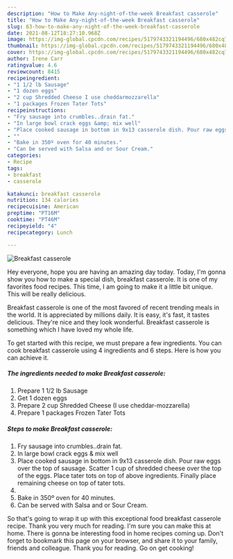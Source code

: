 ```yaml
---
description: "How to Make Any-night-of-the-week Breakfast casserole"
title: "How to Make Any-night-of-the-week Breakfast casserole"
slug: 63-how-to-make-any-night-of-the-week-breakfast-casserole
date: 2021-08-12T18:27:10.968Z
image: https://img-global.cpcdn.com/recipes/5179743321194496/680x482cq70/breakfast-casserole-recipe-main-photo.jpg
thumbnail: https://img-global.cpcdn.com/recipes/5179743321194496/680x482cq70/breakfast-casserole-recipe-main-photo.jpg
cover: https://img-global.cpcdn.com/recipes/5179743321194496/680x482cq70/breakfast-casserole-recipe-main-photo.jpg
author: Irene Carr
ratingvalue: 4.6
reviewcount: 8415
recipeingredient:
- "1 1/2 lb Sausage"
- "1 dozen eggs"
- "2 cup Shredded Cheese I use cheddarmozzarella"
- "1 packages Frozen Tater Tots"
recipeinstructions:
- "Fry sausage into crumbles..drain fat."
- "In large bowl crack eggs &amp; mix well"
- "Place cooked sausage in bottom in 9x13 casserole dish. Pour raw eggs over the top of sausage. Scatter 1 cup of shredded cheese over the top of the eggs. Place tater tots on top of above ingredients. Finally place remaining cheese on top of tater tots."
- ""
- "Bake in 350º oven for 40 minutes."
- "Can be served with Salsa and or Sour Cream."
categories:
- Recipe
tags:
- breakfast
- casserole

katakunci: breakfast casserole 
nutrition: 134 calories
recipecuisine: American
preptime: "PT16M"
cooktime: "PT46M"
recipeyield: "4"
recipecategory: Lunch

---
```



![Breakfast casserole](https://img-global.cpcdn.com/recipes/5179743321194496/680x482cq70/breakfast-casserole-recipe-main-photo.jpg)

Hey everyone, hope you are having an amazing day today. Today, I'm gonna show you how to make a special dish, breakfast casserole. It is one of my favorites food recipes. This time, I am going to make it a little bit unique. This will be really delicious.

Breakfast casserole is one of the most favored of recent trending meals in the world. It is appreciated by millions daily. It is easy, it's fast, it tastes delicious. They're nice and they look wonderful. Breakfast casserole is something which I have loved my whole life.




To get started with this recipe, we must prepare a few ingredients. You can cook breakfast casserole using 4 ingredients and 6 steps. Here is how you can achieve it.

<!--inarticleads1-->

##### The ingredients needed to make Breakfast casserole:

1. Prepare 1 1/2 lb Sausage
1. Get 1 dozen eggs
1. Prepare 2 cup Shredded Cheese (I use cheddar-mozzarella)
1. Prepare 1 packages Frozen Tater Tots




<!--inarticleads2-->

##### Steps to make Breakfast casserole:

1. Fry sausage into crumbles..drain fat.
1. In large bowl crack eggs &amp; mix well
1. Place cooked sausage in bottom in 9x13 casserole dish. Pour raw eggs over the top of sausage. Scatter 1 cup of shredded cheese over the top of the eggs. Place tater tots on top of above ingredients. Finally place remaining cheese on top of tater tots.
1. 
1. Bake in 350º oven for 40 minutes.
1. Can be served with Salsa and or Sour Cream.




So that's going to wrap it up with this exceptional food breakfast casserole recipe. Thank you very much for reading. I'm sure you can make this at home. There is gonna be interesting food in home recipes coming up. Don't forget to bookmark this page on your browser, and share it to your family, friends and colleague. Thank you for reading. Go on get cooking!
